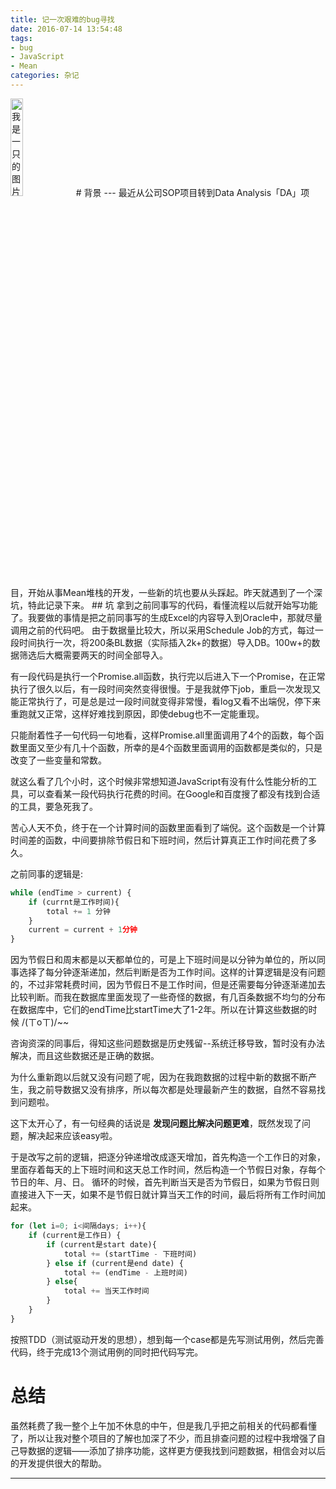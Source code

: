 ```yaml
---
title: 记一次艰难的bug寻找
date: 2016-07-14 13:54:48
tags: 
- bug
- JavaScript
- Mean
categories: 杂记
---
```

<img src="/assets/img/寻找.jpg" alt="我是一只的图片" width="20%">
# 背景
---
最近从公司SOP项目转到Data Analysis「DA」项目，开始从事Mean堆栈的开发，一些新的坑也要从头踩起。昨天就遇到了一个深坑，特此记录下来。
<!-- more -->
## 坑 
拿到之前同事写的代码，看懂流程以后就开始写功能了。我要做的事情是把之前同事写的生成Excel的内容导入到Oracle中，那就尽量调用之前的代码吧。
由于数据量比较大，所以采用Schedule Job的方式，每过一段时间执行一次，将200条BL数据（实际插入2k+的数据）导入DB。100w+的数据筛选后大概需要两天的时间全部导入。

有一段代码是执行一个Promise.all函数，执行完以后进入下一个Promise，在正常执行了很久以后，有一段时间突然变得很慢。于是我就停下job，重启一次发现又能正常执行了，可是总是过一段时间就变得非常慢，看log又看不出端倪，停下来重跑就又正常，这样好难找到原因，即使debug也不一定能重现。

只能耐着性子一句代码一句地看，这样Promise.all里面调用了4个的函数，每个函数里面又至少有几十个函数，所幸的是4个函数里面调用的函数都是类似的，只是改变了一些变量和常数。

就这么看了几个小时，这个时候非常想知道JavaScript有没有什么性能分析的工具，可以查看某一段代码执行花费的时间。在Google和百度搜了都没有找到合适的工具，要急死我了。

苦心人天不负，终于在一个计算时间的函数里面看到了端倪。这个函数是一个计算时间差的函数，中间要排除节假日和下班时间，然后计算真正工作时间花费了多久。

之前同事的逻辑是:
```JavaScript
while (endTime > current) {
    if (currnt是工作时间){
        total += 1 分钟
    }
    current = current + 1分钟
}
```
因为节假日和周末都是以天都单位的，可是上下班时间是以分钟为单位的，所以同事选择了每分钟逐渐递加，然后判断是否为工作时间。这样的计算逻辑是没有问题的，不过非常耗费时间，因为节假日不是工作时间，但是还需要每分钟逐渐递加去比较判断。而我在数据库里面发现了一些奇怪的数据，有几百条数据不均匀的分布在数据库中，它们的endTime比startTime大了1-2年。所以在计算这些数据的时候 /(ㄒoㄒ)/~~

咨询资深的同事后，得知这些问题数据是历史残留--系统迁移导致，暂时没有办法解决，而且这些数据还是正确的数据。

为什么重新跑以后就又没有问题了呢，因为在我跑数据的过程中新的数据不断产生，我之前导数据又没有排序，所以每次都是处理最新产生的数据，自然不容易找到问题啦。

这下太开心了，有一句经典的话说是 **发现问题比解决问题更难**，既然发现了问题，解决起来应该easy啦。

于是改写之前的逻辑，把逐分钟递增改成逐天增加，首先构造一个工作日的对象，里面存着每天的上下班时间和这天总工作时间，然后构造一个节假日对象，存每个节日的年、月、日。
循环的时候，首先判断当天是否为节假日，如果为节假日则直接进入下一天，如果不是节假日就计算当天工作的时间，最后将所有工作时间加起来。

```JavaScript
for (let i=0; i<间隔days; i++){
    if (current是工作日) {
        if (current是start date){
            total += (startTime - 下班时间)
        } else if (current是end date) {
            total += (endTime - 上班时间)
        } else{
            total += 当天工作时间
        }
    }
}

```


按照TDD（测试驱动开发的思想），想到每一个case都是先写测试用例，然后完善代码，终于完成13个测试用例的同时把代码写完。

# 总结

虽然耗费了我一整个上午加不休息的中午，但是我几乎把之前相关的代码都看懂了，所以让我对整个项目的了解也加深了不少，而且排查问题的过程中我增强了自己导数据的逻辑——添加了排序功能，这样更方便我找到问题数据，相信会对以后的开发提供很大的帮助。




---